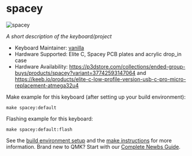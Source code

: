 # spacey

![spacey](https://i.imgur.com/Dzon2hbh.jpeg)

*A short description of the keyboard/project*

* Keyboard Maintainer: [vanilla](https://github.com/vanillakeyboards)
* Hardware Supported: Elite C, Spacey PCB plates and acrylic drop_in case
* Hardware Availability: https://p3dstore.com/collections/ended-group-buys/products/spacey?variant=37742593147064 and https://keeb.io/products/elite-c-low-profile-version-usb-c-pro-micro-replacement-atmega32u4

Make example for this keyboard (after setting up your build environment):

    make spacey:default

Flashing example for this keyboard:

    make spacey:default:flash

See the [build environment setup](https://docs.qmk.fm/#/getting_started_build_tools) and the [make instructions](https://docs.qmk.fm/#/getting_started_make_guide) for more information. Brand new to QMK? Start with our [Complete Newbs Guide](https://docs.qmk.fm/#/newbs).
